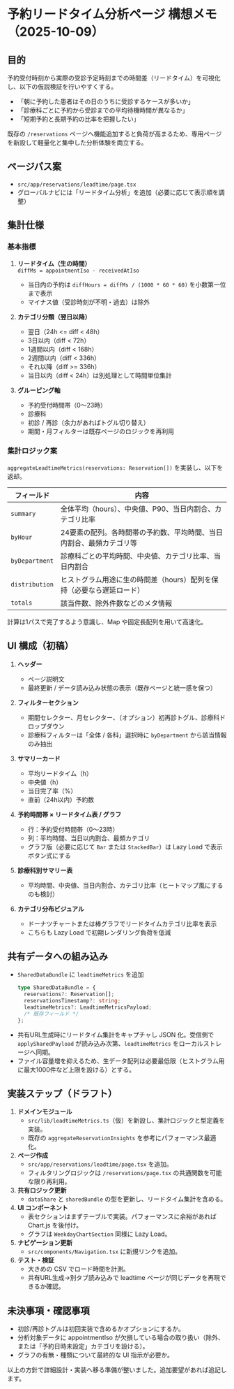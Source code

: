 # 予約リードタイム分析ページ 構想メモ（2025-10-09）

## 目的
予約受付時刻から実際の受診予定時刻までの時間差（リードタイム）を可視化し、以下の仮説検証を行いやすくする。
- 「朝に予約した患者はその日のうちに受診するケースが多いか」
- 「診療科ごとに予約から受診までの平均待機時間が異なるか」
- 「短期予約と長期予約の比率を把握したい」

既存の `/reservations` ページへ機能追加すると負荷が高まるため、専用ページを新設して軽量化と集中した分析体験を両立する。

## ページパス案
- `src/app/reservations/leadtime/page.tsx`
- グローバルナビには「リードタイム分析」を追加（必要に応じて表示順を調整）

## 集計仕様

### 基本指標
1. **リードタイム（生の時間）**  
   `diffMs = appointmentIso - receivedAtIso`  
   - 当日内の予約は `diffHours = diffMs / (1000 * 60 * 60)` を小数第一位まで表示  
   - マイナス値（受診時刻が不明・過去）は除外

2. **カテゴリ分類（翌日以降）**
   - 翌日（24h <= diff < 48h）
   - 3日以内（diff < 72h）
   - 1週間以内（diff < 168h）
   - 2週間以内（diff < 336h）
   - それ以降（diff >= 336h）
   - 当日以内（diff < 24h）は別処理として時間単位集計

3. **グルーピング軸**
   - 予約受付時間帯（0〜23時）
   - 診療科
   - 初診 / 再診（余力があればトグル切り替え）
   - 期間・月フィルターは既存ページのロジックを再利用

### 集計ロジック案
`aggregateLeadtimeMetrics(reservations: Reservation[])` を実装し、以下を返却。

| フィールド | 内容 |
| --- | --- |
| `summary` | 全体平均（hours）、中央値、P90、当日内割合、カテゴリ比率 |
| `byHour` | 24要素の配列。各時間帯の予約数、平均時間、当日内割合、最頻カテゴリ等 |
| `byDepartment` | 診療科ごとの平均時間、中央値、カテゴリ比率、当日内割合 |
| `distribution` | ヒストグラム用途に生の時間差（hours）配列を保持（必要なら遅延ロード） |
| `totals` | 該当件数、除外件数などのメタ情報 |

計算は1パスで完了するよう意識し、Map や固定長配列を用いて高速化。

## UI 構成（初稿）

1. **ヘッダー**  
   - ページ説明文  
   - 最終更新 / データ読み込み状態の表示（既存ページと統一感を保つ）

2. **フィルターセクション**  
   - 期間セレクター、月セレクター、（オプション）初再診トグル、診療科ドロップダウン  
   - 診療科フィルターは「全体 / 各科」選択時に `byDepartment` から該当情報のみ抽出

3. **サマリーカード**  
   - 平均リードタイム（h）  
   - 中央値（h）  
   - 当日完了率（%）  
   - 直前（24h以内）予約数

4. **予約時間帯 × リードタイム表 / グラフ**  
   - 行：予約受付時間帯（0〜23時）  
   - 列：平均時間、当日以内割合、最頻カテゴリ  
   - グラフ版（必要に応じて `Bar` または `StackedBar`）は Lazy Load で表示ボタン式にする

5. **診療科別サマリー表**  
   - 平均時間、中央値、当日内割合、カテゴリ比率（ヒートマップ風にするのも検討）

6. **カテゴリ分布ビジュアル**  
   - ドーナツチャートまたは棒グラフでリードタイムカテゴリ比率を表示  
   - こちらも Lazy Load で初期レンダリング負荷を低減

## 共有データへの組み込み
- `SharedDataBundle` に `leadtimeMetrics` を追加  
  ```ts
  type SharedDataBundle = {
    reservations?: Reservation[];
    reservationsTimestamp?: string;
    leadtimeMetrics?: LeadtimeMetricsPayload;
    /* 既存フィールド */
  };
  ```
- 共有URL生成時にリードタイム集計をキャプチャし JSON 化。受信側で `applySharedPayload` が読み込み次第、`leadtimeMetrics` をローカルストレージへ同期。
- ファイル容量増を抑えるため、生データ配列は必要最低限（ヒストグラム用に最大1000件など上限を設ける）とする。

## 実装ステップ（ドラフト）
1. **ドメインモジュール**  
   - `src/lib/leadtimeMetrics.ts`（仮）を新設し、集計ロジックと型定義を実装。  
   - 既存の `aggregateReservationInsights` を参考にパフォーマンス最適化。
2. **ページ作成**  
   - `src/app/reservations/leadtime/page.tsx` を追加。  
   - フィルタリングロジックは `/reservations/page.tsx` の共通関数を可能な限り再利用。
3. **共有ロジック更新**  
   - `dataShare` と `sharedBundle` の型を更新し、リードタイム集計を含める。
4. **UI コンポーネント**  
   - 表セクションはまずテーブルで実装。パフォーマンスに余裕があれば Chart.js を後付け。  
   - グラフは `WeekdayChartSection` 同様に Lazy Load。
5. **ナビゲーション更新**  
   - `src/components/Navigation.tsx` に新規リンクを追加。
6. **テスト・検証**  
   - 大きめの CSV でロード時間を計測。  
   - 共有URL生成→別タブ読み込みで leadtime ページが同じデータを再現できるか確認。

## 未決事項・確認事項
- 初診/再診トグルは初回実装で含めるかオプションにするか。  
- 分析対象データに appointmentIso が欠損している場合の取り扱い（除外、または「予約日時未設定」カテゴリを設ける）。  
- グラフの有無・種類について最終的な UI 指示が必要か。

以上の方針で詳細設計・実装へ移る準備が整いました。追加要望があれば追記します。
